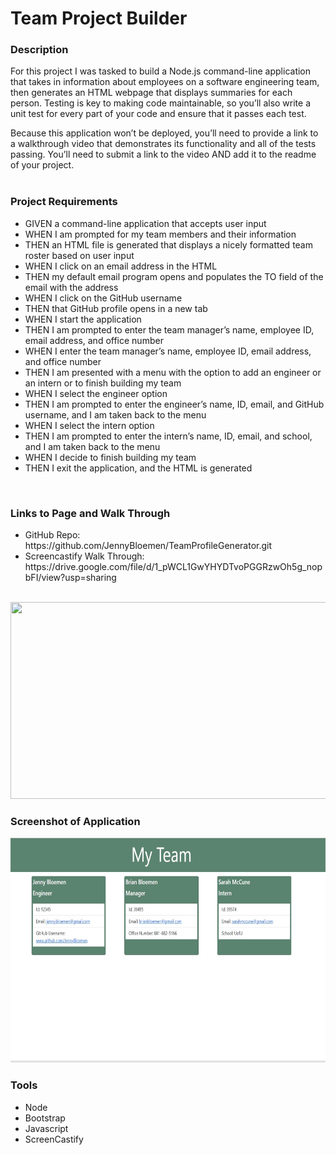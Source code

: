 <h1>Team Project Builder</h1>

<h3>Description</h3>
For this project I was tasked to build a Node.js command-line application that takes in information about employees on a software engineering team, then generates an HTML webpage that displays summaries for each person. Testing is key to making code maintainable, so you’ll also write a unit test for every part of your code and ensure that it passes each test.

Because this application won’t be deployed, you’ll need to provide a link to a walkthrough video that demonstrates its functionality and all of the tests passing. You’ll need to submit a link to the video AND add it to the readme of your project.
<br><br>
<h3>Project Requirements</h3>
<ul>
<li>GIVEN a command-line application that accepts user input</li>
<li>WHEN I am prompted for my team members and their information</li>
<li>THEN an HTML file is generated that displays a nicely formatted team roster based on user input</li>
<li>WHEN I click on an email address in the HTML</li>
<li>THEN my default email program opens and populates the TO field of the email with the address</li>
<li>WHEN I click on the GitHub username</li>
<li>THEN that GitHub profile opens in a new tab</li>
<li>WHEN I start the application</li>
<li>THEN I am prompted to enter the team manager’s name, employee ID, email address, and office number</li>
<li>WHEN I enter the team manager’s name, employee ID, email address, and office number</li>
<li>THEN I am presented with a menu with the option to add an engineer or an intern or to finish building my team</li>
<li>WHEN I select the engineer option</li>
<li>THEN I am prompted to enter the engineer’s name, ID, email, and GitHub username, and I am taken back to the menu</li>
<li>WHEN I select the intern option</li>
<li>THEN I am prompted to enter the intern’s name, ID, email, and school, and I am taken back to the menu</li>
<li>WHEN I decide to finish building my team</li>
<li>THEN I exit the application, and the HTML is generated</li>
</ul>

<br>
<h3>Links to Page and Walk Through</h3>
  <ul>
    <li>GitHub Repo: https://github.com/JennyBloemen/TeamProfileGenerator.git </li>
    <li>Screencastify Walk Through: https://drive.google.com/file/d/1_pWCL1GwYHYDTvoPGGRzwOh5g_nopbFI/view?usp=sharing </li>
  </ul> 
  <br>
<img src="./assets/walkthrough.gif"width="518" height="315"/>
 
<h3>Screenshot of Application</h3>
<img src="./assets/images/ApplicationScreenCapture.jpg"width="640" height="360"/>
<br>
<h3>Tools</h3>
<ul>
  <li>Node</li>
  <li>Bootstrap</li>
  <li>Javascript</li>
  <li>ScreenCastify</li>
</ul>
  
